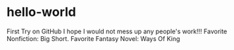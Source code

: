 # hello-world
First Try on GitHub
I hope I would not mess up any people's work!!!
Favorite Nonfiction: Big Short.
Favorite Fantasy Novel: Ways Of King
